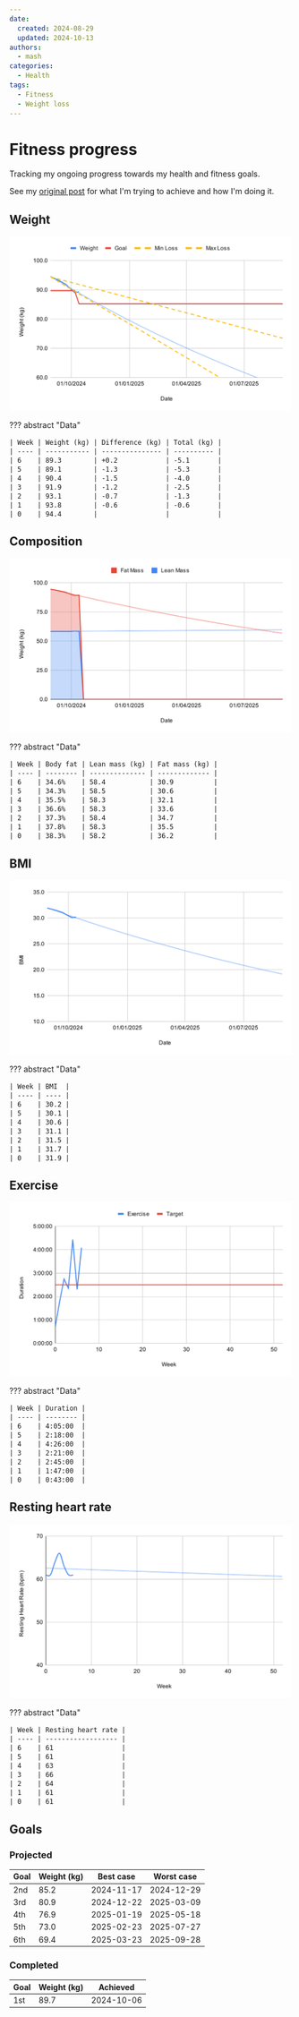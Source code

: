 ```yaml
---
date:
  created: 2024-08-29
  updated: 2024-10-13
authors:
  - mash
categories:
  - Health
tags:
  - Fitness
  - Weight loss
---
```


# Fitness progress

Tracking my ongoing progress towards my health and fitness goals.

<!-- more -->

See my [original post](fitness-journey.md) for what I'm trying to achieve and how I'm doing it.

## Weight

![Weight](../assets/images/weight.svg)

??? abstract "Data"

    | Week | Weight (kg) | Difference (kg) | Total (kg) |
    | ---- | ----------- | --------------- | ---------- |
    | 6    | 89.3        | +0.2            | -5.1       |
    | 5    | 89.1        | -1.3            | -5.3       |
    | 4    | 90.4        | -1.5            | -4.0       |
    | 3    | 91.9        | -1.2            | -2.5       |
    | 2    | 93.1        | -0.7            | -1.3       |
    | 1    | 93.8        | -0.6            | -0.6       |
    | 0    | 94.4        |                 |            |

## Composition

![Composition](../assets/images/composition.svg)

??? abstract "Data"

    | Week | Body fat | Lean mass (kg) | Fat mass (kg) |
    | ---- | -------- | -------------- | ------------- |
    | 6    | 34.6%    | 58.4           | 30.9          |
    | 5    | 34.3%    | 58.5           | 30.6          |
    | 4    | 35.5%    | 58.3           | 32.1          |
    | 3    | 36.6%    | 58.3           | 33.6          |
    | 2    | 37.3%    | 58.4           | 34.7          |
    | 1    | 37.8%    | 58.3           | 35.5          |
    | 0    | 38.3%    | 58.2           | 36.2          |

## BMI

![BMI](../assets/images/bmi.svg)

??? abstract "Data"

    | Week | BMI  |
    | ---- | ---- |
    | 6    | 30.2 |
    | 5    | 30.1 |
    | 4    | 30.6 |
    | 3    | 31.1 |
    | 2    | 31.5 |
    | 1    | 31.7 |
    | 0    | 31.9 |

## Exercise

![Exercise](../assets/images/duration.svg)

??? abstract "Data"

    | Week | Duration |
    | ---- | -------- |
    | 6    | 4:05:00  |
    | 5    | 2:18:00  |
    | 4    | 4:26:00  |
    | 3    | 2:21:00  |
    | 2    | 2:45:00  |
    | 1    | 1:47:00  |
    | 0    | 0:43:00  |

## Resting heart rate

![RHR](../assets/images/rhr.svg)

??? abstract "Data"

    | Week | Resting heart rate |
    | ---- | ------------------ |
    | 6    | 61                 |
    | 5    | 61                 |
    | 4    | 63                 |
    | 3    | 66                 |
    | 2    | 64                 |
    | 1    | 61                 |
    | 0    | 61                 |

## Goals

### Projected

| Goal | Weight (kg) | Best case  | Worst case |
| ---- | ----------- | ---------- | ---------- |
| 2nd  | 85.2        | 2024-11-17 | 2024-12-29 |
| 3rd  | 80.9        | 2024-12-22 | 2025-03-09 |
| 4th  | 76.9        | 2025-01-19 | 2025-05-18 |
| 5th  | 73.0        | 2025-02-23 | 2025-07-27 |
| 6th  | 69.4        | 2025-03-23 | 2025-09-28 |

### Completed

| Goal | Weight (kg) | Achieved   |
| ---- | ----------- | ---------- |
| 1st  | 89.7        | 2024-10-06 |
